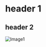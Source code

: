 # header 1
## header 2

![Image1](https://www.google.com/imgres?imgurl=https%3A%2F%2Fwww.simplilearn.com%2Fice9%2Ffree_resources_article_thumb%2Fwhat_is_image_Processing.jpg&tbnid=x-vCr75bhEc-WM&vet=12ahUKEwj-yIbwg6SBAxXlspUCHTcQCCQQMygAegQIARBM..i&imgrefurl=https%3A%2F%2Fwww.simplilearn.com%2Fimage-processing-article&docid=NMmM-IXyCkU2hM&w=848&h=477&q=image&client=opera-gx&ved=2ahUKEwj-yIbwg6SBAxXlspUCHTcQCCQQMygAegQIARBM)
